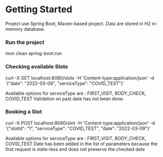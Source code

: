 # Getting Started

Project use Spring Boot, Maven-based project. Data are stored in H2 in-memory database.

### Run the project
mvn clean spring-boot:run

### Checking available Slots
curl -X GET localhost:8080/slots -H 'Content-type:application/json' -d '{"date": "2022-03-09", "serviceType": "COVID_TEST"}'

Available options for serviceType are : FIRST_VISIT, BODY_CHECK, COVID_TEST
Validation on past date has not been done.

### Booking a Slot
curl -X POST localhost:8080/slot -H 'Content-type:application/json' -d '{"slotId": "1", "serviceType": "COVID_TEST", "date": "2022-03-09"}'

Available options for serviceType are : FIRST_VISIT, BODY_CHECK, COVID_TEST
Date has been added in the list of parameters because the first request is state-less and does not preserve the checked date